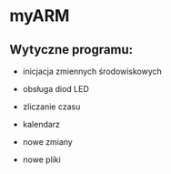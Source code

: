 # myARM
## Wytyczne programu:
 * inicjacja zmiennych środowiskowych
 * obsługa diod LED
 * zliczanie czasu
 * kalendarz

* nowe zmiany
* nowe pliki
